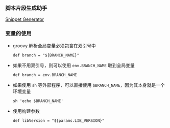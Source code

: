 
### 脚本片段生成助手

[Snippet Generator](http://192.168.1.200:8080/job/product-service/job/feature%252Fjenkins-cd/pipeline-syntax/)

### 变量的使用

- groovy 解析全局变量必须包含在双引号中
 
    `def branch = "${BRANCH_NAME}"`
    
- 如果不用双引号，则可以使用 `env.BRANCH_NAME` 取到全局变量

    `def branch = env.BRANCH_NAME`


- 如果使用 `sh` 等外部程序，可以直接使用 `$BRANCH_NAME`，因为其本身就是一个环境变量

    `sh 'echo $BRANCH_NAME'`
    
- 使用构建参数

    `def libVersion = "${params.LIB_VERSION}"`
